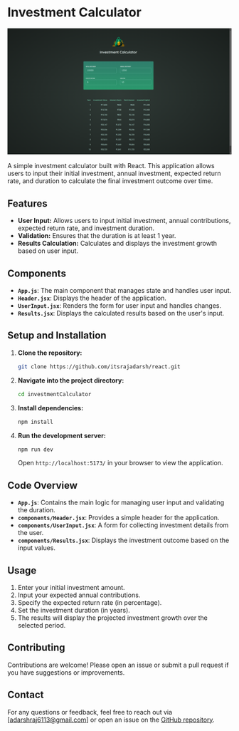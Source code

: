 # Investment Calculator

![Tic-Tac-Toe Screenshot](./public/demo.png)

A simple investment calculator built with React. This application allows users to input their initial investment, annual investment, expected return rate, and duration to calculate the final investment outcome over time.

## Features

- **User Input:** Allows users to input initial investment, annual contributions, expected return rate, and investment duration.
- **Validation:** Ensures that the duration is at least 1 year.
- **Results Calculation:** Calculates and displays the investment growth based on user input.

## Components

- **`App.js`**: The main component that manages state and handles user input.
- **`Header.jsx`**: Displays the header of the application.
- **`UserInput.jsx`**: Renders the form for user input and handles changes.
- **`Results.jsx`**: Displays the calculated results based on the user's input.

## Setup and Installation

1. **Clone the repository:**

   ```bash
   git clone https://github.com/itsrajadarsh/react.git
   ```

2. **Navigate into the project directory:**

   ```bash
   cd investmentCalculator
   ```

3. **Install dependencies:**

   ```bash
   npm install
   ```

4. **Run the development server:**

   ```bash
   npm run dev
   ```

   Open `http://localhost:5173/` in your browser to view the application.

## Code Overview

- **`App.js`**: Contains the main logic for managing user input and validating the duration.
- **`components/Header.jsx`**: Provides a simple header for the application.
- **`components/UserInput.jsx`**: A form for collecting investment details from the user.
- **`components/Results.jsx`**: Displays the investment outcome based on the input values.

## Usage

1. Enter your initial investment amount.
2. Input your expected annual contributions.
3. Specify the expected return rate (in percentage).
4. Set the investment duration (in years).
5. The results will display the projected investment growth over the selected period.

## Contributing

Contributions are welcome! Please open an issue or submit a pull request if you have suggestions or improvements.


## Contact

For any questions or feedback, feel free to reach out via [adarshraj6113@gmail.com] or open an issue on the [GitHub repository](https://github.com/itsrajadarsh/react/tree/main/investmentCalculator).